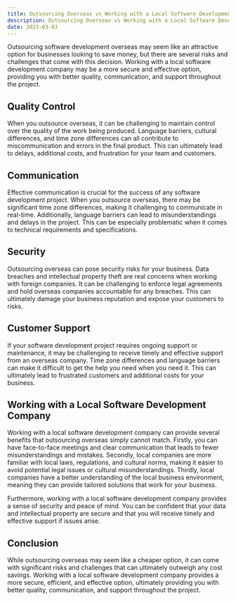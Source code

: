 ```yaml
---
title: Outsourcing Overseas vs Working with a Local Software Development Company
description: Outsourcing Overseas vs Working with a Local Software Development Company.
date: 2023-03-03
---
```


Outsourcing software development overseas may seem like an attractive option for businesses looking to save money, but there are several risks and challenges that come with this decision. Working with a local software development company may be a more secure and effective option, providing you with better quality, communication, and support throughout the project.

## Quality Control

When you outsource overseas, it can be challenging to maintain control over the quality of the work being produced. Language barriers, cultural differences, and time zone differences can all contribute to miscommunication and errors in the final product. This can ultimately lead to delays, additional costs, and frustration for your team and customers.

## Communication

Effective communication is crucial for the success of any software development project. When you outsource overseas, there may be significant time zone differences, making it challenging to communicate in real-time. Additionally, language barriers can lead to misunderstandings and delays in the project. This can be especially problematic when it comes to technical requirements and specifications.

## Security

Outsourcing overseas can pose security risks for your business. Data breaches and intellectual property theft are real concerns when working with foreign companies. It can be challenging to enforce legal agreements and hold overseas companies accountable for any breaches. This can ultimately damage your business reputation and expose your customers to risks.

## Customer Support

If your software development project requires ongoing support or maintenance, it may be challenging to receive timely and effective support from an overseas company. Time zone differences and language barriers can make it difficult to get the help you need when you need it. This can ultimately lead to frustrated customers and additional costs for your business.

## Working with a Local Software Development Company

Working with a local software development company can provide several benefits that outsourcing overseas simply cannot match. Firstly, you can have face-to-face meetings and clear communication that leads to fewer misunderstandings and mistakes. Secondly, local companies are more familiar with local laws, regulations, and cultural norms, making it easier to avoid potential legal issues or cultural misunderstandings. Thirdly, local companies have a better understanding of the local business environment, meaning they can provide tailored solutions that work for your business.

Furthermore, working with a local software development company provides a sense of security and peace of mind. You can be confident that your data and intellectual property are secure and that you will receive timely and effective support if issues arise.

## Conclusion

While outsourcing overseas may seem like a cheaper option, it can come with significant risks and challenges that can ultimately outweigh any cost savings. Working with a local software development company provides a more secure, efficient, and effective option, ultimately providing you with better quality, communication, and support throughout the project.

